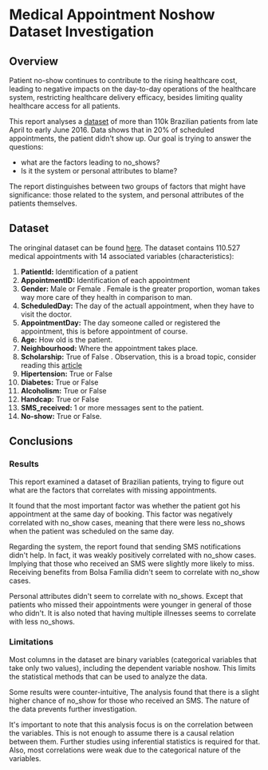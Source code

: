 # Medical Appointment Noshow Dataset Investigation

## Overview
Patient no-show continues to contribute to the rising healthcare cost, leading to negative impacts on the day-to-day operations of the healthcare system, restricting healthcare delivery efficacy, besides limiting quality healthcare access for all patients.

This report analyses a [dataset](https://www.kaggle.com/joniarroba/noshowappointments) of more than 110k Brazilian patients from late April to early June 2016. Data shows that in 20% of scheduled appointments, the patient didn't show up. Our goal is trying to answer the questions:
- what are the factors leading to no_shows?
- Is it the system or personal attributes to blame?

The report distinguishes between two groups of factors that might have significance: those related to the system, and personal attributes of the patients themselves.

## Dataset
The oringinal dataset can be found [here](https://www.kaggle.com/joniarroba/noshowappointments). The dataset contains 110.527 medical appointments with 14 associated variables (characteristics):
1. **PatientId:** Identification of a patient
2. **AppointmentID:** Identification of each appointment
3. **Gender:** Male or Female . Female is the greater proportion, woman takes way more care of they health in comparison to man.
4. **ScheduledDay:** The day of the actuall appointment, when they have to visit the doctor.
5. **AppointmentDay:** The day someone called or registered the appointment, this is before appointment of course.
6. **Age:** How old is the patient.
7. **Neighbourhood:** Where the appointment takes place.
8. **Scholarship:** True of False . Observation, this is a broad topic, consider reading this [article](https://en.wikipedia.org/wiki/Bolsa_Fam%C3%ADlia)
9. **Hipertension:** True or False
10. **Diabetes:** True or False
11. **Alcoholism:** True or False
12. **Handcap:** True or False
13. **SMS_received:** 1 or more messages sent to the patient.
14. **No-show:** True or False.

## Conclusions
### Results
This report examined a dataset of Brazilian patients, trying to figure out what are the factors that correlates with missing appointments.

It found that the most important factor was whether the patient got his appointment at the same day of booking. This factor was negatively correlated with no_show cases, meaning that there were less no_shows when the patient was scheduled on the same day.

Regarding the system, the report found that sending SMS notifications didn't help. In fact, it was weakly positively correlated with no_show cases. Implying that those who received an SMS were slightly more likely to miss. Receiving benefits from Bolsa Família didn't seem to correlate with no_show cases.

Personal attributes didn't seem to correlate with no_shows. Except that patients who missed their appointments were younger in general of those who didn't. It is also noted that having multiple illnesses seems to correlate with less no_shows.

### Limitations
Most columns in the dataset are binary variables (categorical variables that take only two values), including the dependent variable noshow. This limits the statistical methods that can be used to analyze the data.

Some results were counter-intuitive, The analysis found that there is a slight higher chance of no_show for those who received an SMS. The nature of the data prevents further investigation.

It's important to note that this analysis focus is on the correlation between the variables. This is not enough to assume there is a causal relation between them. Further studies using inferential statistics is required for that. Also, most correlations were weak due to the categorical nature of the variables.
